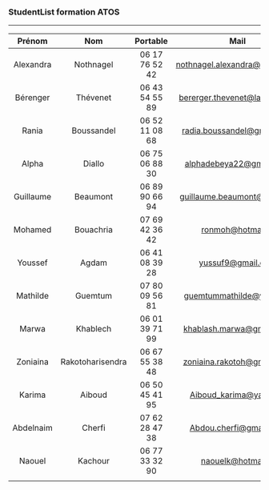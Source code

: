 ### StudentList formation ATOS

------

|  Prénom   |       Nom        |    Portable    |              Mail               |
| :-------: | :--------------: | :------------: | :-----------------------------: |
| Alexandra |    Nothnagel     | 06 17 76 52 42 |  nothnagel.alexandra@gmail.com  |
| Bérenger  |     Thévenet     | 06 43 54 55 89 |  bererger.thevenet@laposte.net  |
|   Rania   |    Boussandel    | 06 52 11 08 68 |   radia.boussandel@gmail.com    |
|   Alpha   |      Diallo      | 06 75 06 88 30 |     alphadebeya22@gmail.com     |
| Guillaume |     Beaumont     | 06 89 90 66 94 | [guillaume.beaumont@yahoo.fr]() |
|  Mohamed  |    Bouachria     | 07 69 42 36 42 |      [ronmoh@hotmail.fr]()      |
|  Youssef  |      Agdam       | 06 41 08 39 28 |    <u>yussuf9@gmail.com</u>     |
| Mathilde  |     Guemtum      | 07 80 09 56 81 |  [guemtummathilde@yahoo.fr]()   |
|   Marwa   |     Khablech     | 06 01 39 71 99 |    khablash.marwa@gmail.com     |
| Zoniaina  | Rakotoharisendra | 06 67 55 38 48 |   zoniaina.rakotoh@gmail.com    |
|  Karima   |      Aiboud      | 06 50 45 41 95 |   [Aiboud_karima@yahoo.fr]()    |
| Abdelnaim |      Cherfi      | 07 62 28 47 38 |     Abdou.cherfi@gmail.com      |
|  Naouel   |     Kachour      | 06 77 33 32 90 |     [naouelk@hotmail.fr]()      |
|           |                  |                |                                 |

